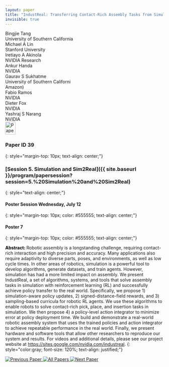 ```yaml
---
layout: paper
title: "IndustReal: Transferring Contact-Rich Assembly Tasks from Simulation to Reality"
invisible: true
---
```

<div class="paper-authors">
<div class="paper-author-box">
    <div class="paper-author-name">Bingjie Tang</div>
    <div class="paper-author-uni">University of Southern California</div>
</div>
<div class="paper-author-box">
    <div class="paper-author-name">Michael A Lin</div>
    <div class="paper-author-uni">Stanford University</div>
</div>
<div class="paper-author-box">
    <div class="paper-author-name">Iretiayo A Akinola</div>
    <div class="paper-author-uni">NVIDIA Research</div>
</div>
<div class="paper-author-box">
    <div class="paper-author-name">Ankur Handa</div>
    <div class="paper-author-uni">NVIDIA</div>
</div>
<div class="paper-author-box">
    <div class="paper-author-name">Gaurav S Sukhatme</div>
    <div class="paper-author-uni">University of Southern Californi</div>
</div>
<div class="paper-author-box">
    <div class="paper-author-name">Amazon)</div>
    <div class="paper-author-uni"></div>
</div>
<div class="paper-author-box">
    <div class="paper-author-name">Fabio Ramos</div>
    <div class="paper-author-uni">NVIDIA</div>
</div>
<div class="paper-author-box">
    <div class="paper-author-name">Dieter Fox</div>
    <div class="paper-author-uni">NVIDIA</div>
</div>
<div class="paper-author-box">
    <div class="paper-author-name">Yashraj S Narang</div>
    <div class="paper-author-uni">NVIDIA</div>
</div>

</div><div class="paper-pdf">
<div> <a href="http://www.roboticsproceedings.org/rss19/p039.pdf"><img src="{{ site.baseurl }}/images/paper_link.png" alt="Paper Website" width = "33"  height = "40"/></a> </div>
</div>

### Paper ID 39
{: style="margin-top: 10px; text-align: center;"}

### [Session 5. Simulation and Sim2Real]({{ site.baseurl }}/program/papersession?session=5.%20Simulation%20and%20Sim2Real)
{: style="text-align: center;"}

#### Poster Session Wednesday, July 12
{: style="margin-top: 10px; color: #555555; text-align: center;"}

#### Poster 7
{: style="margin-top: 10px; color: #555555; text-align: center;"}

<b style="color: black;">Abstract: </b>Robotic assembly is a longstanding challenge, requiring contact-rich interaction and high precision and accuracy. Many applications also require adaptivity to diverse parts, poses, and environments, as well as low cycle times. In other areas of robotics, simulation is a powerful tool to develop algorithms, generate datasets, and train agents. However, simulation has had a more limited impact on assembly. We present IndustReal, a set of algorithms, systems, and tools that solve assembly tasks in simulation with reinforcement learning (RL) and successfully achieve policy transfer to the real world. Specifically, we propose 1) simulation-aware policy updates, 2) signed-distance-field rewards, and 3) sampling-based curricula for robotic RL agents. We use these algorithms to enable robots to solve contact-rich pick, place, and insertion tasks in simulation. We then propose 4) a policy-level action integrator to minimize error at policy deployment time. We build and demonstrate a real-world robotic assembly system that uses the trained policies and action integrator to achieve repeatable performance in the real world. Finally, we present hardware and software tools that allow other researchers to reproduce our system and results. For videos and additional details, please see our project website at https://sites.google.com/nvidia.com/industreal.
{: style="color:gray; font-size: 120%; text-align: justified;"}


<div class="paper-menu">
<a href="{{ site.baseurl }}/program/papers/038/"> <img src="{{ site.baseurl }}/images/previous_paper_icon.png" alt="Previous Paper" title="Previous Paper"/> </a>
<a href="{{ site.baseurl }}/program/papers"><img src="{{ site.baseurl }}/images/overview_icon.png" alt="All Papers" title="All Papers"/> </a>
<a href="{{ site.baseurl }}/program/papers/040/"> <img src="{{ site.baseurl }}/images/next_paper_icon.png" alt="Next Paper" title="Next Paper"/> </a>

</div>
